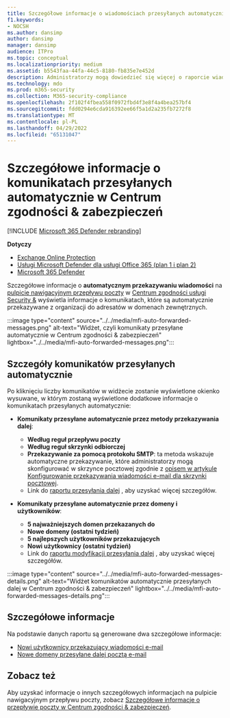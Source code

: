 ```yaml
---
title: Szczegółowe informacje o wiadomościach przesyłanych automatycznie
f1.keywords:
- NOCSH
ms.author: dansimp
author: dansimp
manager: dansimp
audience: ITPro
ms.topic: conceptual
ms.localizationpriority: medium
ms.assetid: b5543faa-44fa-44c5-8180-fb835e7e452d
description: Administratorzy mogą dowiedzieć się więcej o raporcie wiadomości przesyłanych automatycznie na pulpicie nawigacyjnym przepływu poczty w Centrum zgodności & zabezpieczeń.
ms.technology: mdo
ms.prod: m365-security
ms.collection: M365-security-compliance
ms.openlocfilehash: 2f102f4fbea558f0972fbd4f3e8f4a4bea257bf4
ms.sourcegitcommit: fdd0294e6cda916392ee66f5a1d2a235fb7272f8
ms.translationtype: MT
ms.contentlocale: pl-PL
ms.lasthandoff: 04/29/2022
ms.locfileid: "65131047"
---
```

# <a name="auto-forwarded-messages-insight-in-the-security--compliance-center"></a>Szczegółowe informacje o komunikatach przesyłanych automatycznie w Centrum zgodności & zabezpieczeń

[!INCLUDE [Microsoft 365 Defender rebranding](../includes/microsoft-defender-for-office.md)]

**Dotyczy**
- [Exchange Online Protection](exchange-online-protection-overview.md)
- [Usługi Microsoft Defender dla usługi Office 365 (plan 1 i plan 2)](defender-for-office-365.md)
- [Microsoft 365 Defender](../defender/microsoft-365-defender.md)

Szczegółowe informacje o **automatycznym przekazywaniu wiadomości** na [pulpicie nawigacyjnym przepływu poczty](mail-flow-insights-v2.md) w [Centrum zgodności usługi Security &](https://protection.office.com) wyświetla informacje o komunikatach, które są automatycznie przekazywane z organizacji do adresatów w domenach zewnętrznych.

:::image type="content" source="../../media/mfi-auto-forwarded-messages.png" alt-text="Widżet, czyli komunikaty przesyłane automatycznie w Centrum zgodności & zabezpieczeń" lightbox="../../media/mfi-auto-forwarded-messages.png":::

## <a name="auto-forwarded-messages-details"></a>Szczegóły komunikatów przesyłanych automatycznie

Po kliknięciu liczby komunikatów w widżecie zostanie wyświetlone okienko wysuwane, w którym zostaną wyświetlone dodatkowe informacje o komunikatach przesyłanych automatycznie:

- **Komunikaty przesyłane automatycznie przez metody przekazywania dalej**:

  - **Według reguł przepływu poczty**
  - **Według reguł skrzynki odbiorczej**
  - **Przekazywanie za pomocą protokołu SMTP**: ta metoda wskazuje automatyczne przekazywanie, które administratorzy mogą skonfigurować w skrzynce pocztowej zgodnie z [opisem w artykule Konfigurowanie przekazywania wiadomości e-mail dla skrzynki pocztowej](/Exchange/recipients-in-exchange-online/manage-user-mailboxes/configure-email-forwarding).
  - Link do [raportu przesyłania dalej](view-mail-flow-reports.md#forwarding-report) , aby uzyskać więcej szczegółów.

- **Komunikaty przesyłane automatycznie przez domeny i użytkowników**:

  - **5 najważniejszych domen przekazanych do**
  - **Nowe domeny (ostatni tydzień)**
  - **5 najlepszych użytkowników przekazujących**
  - **Nowi użytkownicy (ostatni tydzień)**
  - Link do [raportu modyfikacji przesyłania dalej](mfi-new-users-forwarding-email.md#forwarding-modifications-report) , aby uzyskać więcej szczegółów.

:::image type="content" source="../../media/mfi-auto-forwarded-messages-details.png" alt-text="Widżet komunikatów automatycznie przesyłanych dalej w Centrum zgodności & zabezpieczeń" lightbox="../../media/mfi-auto-forwarded-messages-details.png":::

## <a name="insights"></a>Szczegółowe informacje

Na podstawie danych raportu są generowane dwa szczegółowe informacje:

- [Nowi użytkownicy przekazujący wiadomości e-mail](mfi-new-users-forwarding-email.md)
- [Nowe domeny przesyłane dalej pocztą e-mail](mfi-new-domains-being-forwarded-email.md)

## <a name="see-also"></a>Zobacz też

Aby uzyskać informacje o innych szczegółowych informacjach na pulpicie nawigacyjnym przepływu poczty, zobacz [Szczegółowe informacje o przepływie poczty w Centrum zgodności & zabezpieczeń](mail-flow-insights-v2.md).
